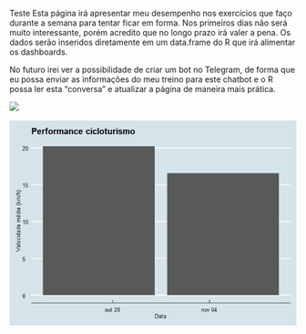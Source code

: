 Teste Esta página irá apresentar meu desempenho nos exercícios que faço
durante a semana para tentar ficar em forma. Nos primeiros dias não será
muito interessante, porém acredito que no longo prazo irá valer a pena.
Os dados serão inseridos diretamente em um data.frame do R que irá
alimentar os dashboards.

No futuro irei ver a possibilidade de criar um bot no Telegram, de forma
que eu possa enviar as informações do meu treino para este chatbot e o R
possa ler esta “conversa” e atualizar a página de maneira mais prática.

![](2019-10-27-healthy_check_files/figure-markdown_strict/unnamed-chunk-2-1.png)

![](assets/images/Post_images_and_graphs/2019-10-27-healthy_check_images/unnamed-chunk-2-1.png)
